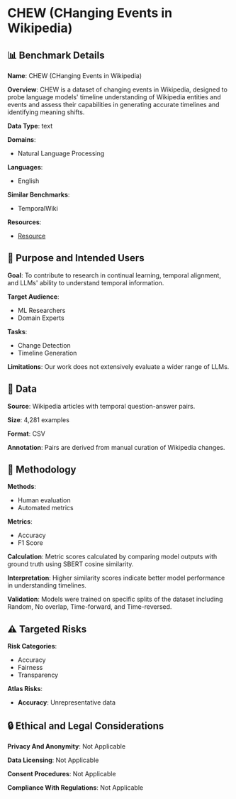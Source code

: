 # CHEW (CHanging Events in Wikipedia)

## 📊 Benchmark Details

**Name**: CHEW (CHanging Events in Wikipedia)

**Overview**: CHEW is a dataset of changing events in Wikipedia, designed to probe language models' timeline understanding of Wikipedia entities and events and assess their capabilities in generating accurate timelines and identifying meaning shifts.

**Data Type**: text

**Domains**:
- Natural Language Processing

**Languages**:
- English

**Similar Benchmarks**:
- TemporalWiki

**Resources**:
- [Resource](N/A)

## 🎯 Purpose and Intended Users

**Goal**: To contribute to research in continual learning, temporal alignment, and LLMs' ability to understand temporal information.

**Target Audience**:
- ML Researchers
- Domain Experts

**Tasks**:
- Change Detection
- Timeline Generation

**Limitations**: Our work does not extensively evaluate a wider range of LLMs.

## 💾 Data

**Source**: Wikipedia articles with temporal question-answer pairs.

**Size**: 4,281 examples

**Format**: CSV

**Annotation**: Pairs are derived from manual curation of Wikipedia changes.

## 🔬 Methodology

**Methods**:
- Human evaluation
- Automated metrics

**Metrics**:
- Accuracy
- F1 Score

**Calculation**: Metric scores calculated by comparing model outputs with ground truth using SBERT cosine similarity.

**Interpretation**: Higher similarity scores indicate better model performance in understanding timelines.

**Validation**: Models were trained on specific splits of the dataset including Random, No overlap, Time-forward, and Time-reversed.

## ⚠️ Targeted Risks

**Risk Categories**:
- Accuracy
- Fairness
- Transparency

**Atlas Risks**:
- **Accuracy**: Unrepresentative data

## 🔒 Ethical and Legal Considerations

**Privacy And Anonymity**: Not Applicable

**Data Licensing**: Not Applicable

**Consent Procedures**: Not Applicable

**Compliance With Regulations**: Not Applicable
